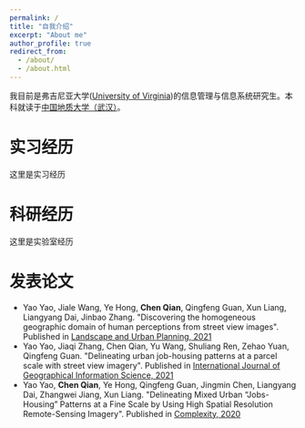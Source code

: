 ```yaml
---
permalink: /
title: "自我介绍"
excerpt: "About me"
author_profile: true
redirect_from: 
  - /about/
  - /about.html
---
```

我目前是弗吉尼亚大学([University of Virginia](https://www.virginia.edu/))的信息管理与信息系统研究生。本科就读于[中国地质大学（武汉）](https://www.cug.edu.cn/)。

# 实习经历
这里是实习经历

# 科研经历
这里是实验室经历

# 发表论文
* Yao Yao, Jiale Wang, Ye Hong, **Chen Qian**, Qingfeng Guan, Xun Liang, Liangyang Dai, Jinbao Zhang. "Discovering the homogeneous geographic domain of human perceptions from street view images". Published in [Landscape and Urban Planning, 2021](https://www.sciencedirect.com/science/article/abs/pii/S0169204621000888)
* Yao Yao, Jiaqi Zhang, Chen Qian, Yu Wang, Shuliang Ren, Zehao Yuan, Qingfeng Guan. "Delineating urban job-housing patterns at a parcel scale with street view imagery". Published in [International Journal of Geographical Information Science, 2021](https://www.tandfonline.com/doi/abs/10.1080/13658816.2021.1895170)
* Yao Yao, **Chen Qian**, Ye Hong, Qingfeng Guan, Jingmin Chen, Liangyang Dai, Zhangwei Jiang, Xun Liang. "Delineating Mixed Urban “Jobs-Housing” Patterns at a Fine Scale by Using High Spatial Resolution Remote-Sensing Imagery". Published in [Complexity, 2020](https://www.hindawi.com/journals/complexity/2020/8018629/)


<!---Activity and Service--->
<!---Experience--->